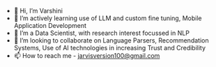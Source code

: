 - 👋 Hi, I’m Varshini
- 👀 I’m actively learning use of LLM and custom fine tuning, Mobile Application Development
- 🌱 I’m a Data Scientist, with research interest focussed in NLP
- 💞️ I’m looking to collaborate on Language Parsers, Recommendation Systems, Use of AI technologies in increasing Trust and Credibility
- 📫 How to reach me - jarvisversion100@gmail.com

<!---
varshini2305/varshini2305 is a ✨ special ✨ repository because its `README.md` (this file) appears on your GitHub profile.
You can click the Preview link to take a look at your changes.
--->
